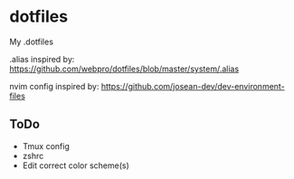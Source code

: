 # dotfiles

My .dotfiles

.alias inspired by: https://github.com/webpro/dotfiles/blob/master/system/.alias

nvim config inspired by: https://github.com/josean-dev/dev-environment-files

## ToDo

- Tmux config
- zshrc
- Edit correct color scheme(s)
